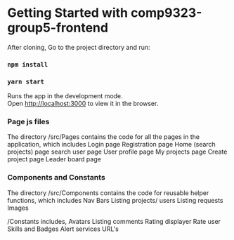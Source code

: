 # Getting Started with comp9323-group5-frontend

After cloning, Go to the project directory and run:

### `npm install`

### `yarn start`

Runs the app in the development mode.\
Open [http://localhost:3000](http://localhost:3000) to view it in the browser.


### Page js files

The directory /src/Pages contains the code for all the pages in the application, which includes
  Login page
  Registration page
  Home (search projects) page
  search user page
  User profile page
  My projects page
  Create project page
  Leader board page
  
### Components and Constants

The directory /src/Components contains the code for reusable helper functions, which includes
   Nav Bars
   Listing projects/ users
   Listing requests
   Images 
   
/Constants includes,
    Avatars
    Listing comments
    Rating displayer
    Rate user
    Skills and Badges
    Alert services
    URL's


